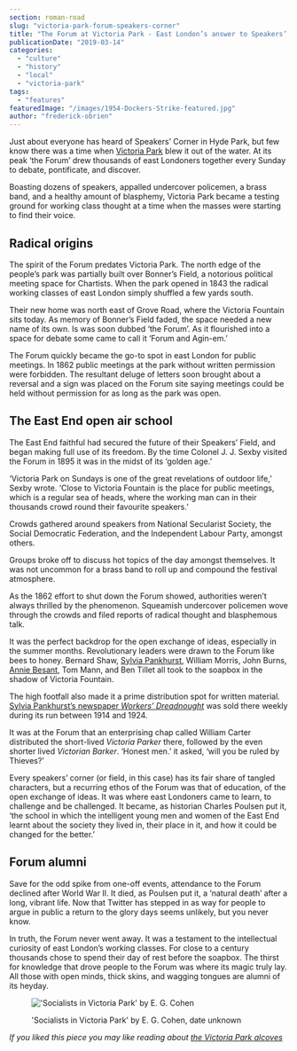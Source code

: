 ```yaml
---
section: roman-road
slug: "victoria-park-forum-speakers-corner"
title: "The Forum at Victoria Park - East London’s answer to Speakers’ Corner"
publicationDate: "2019-03-14"
categories: 
  - "culture"
  - "history"
  - "local"
  - "victoria-park"
tags: 
  - "features"
featuredImage: "/images/1954-Dockers-Strike-featured.jpg"
author: "frederick-obrien"
---
```


Just about everyone has heard of Speakers’ Corner in Hyde Park, but few know there was a time when [Victoria Park](https://romanroadlondon.com/victoria-park-east-london-bow/) blew it out of the water. At its peak ‘the Forum’ drew thousands of east Londoners together every Sunday to debate, pontificate, and discover.

Boasting dozens of speakers, appalled undercover policemen, a brass band, and a healthy amount of blasphemy, Victoria Park became a testing ground for working class thought at a time when the masses were starting to find their voice.

## Radical origins

The spirit of the Forum predates Victoria Park. The north edge of the people’s park was partially built over Bonner’s Field, a notorious political meeting space for Chartists. When the park opened in 1843 the radical working classes of east London simply shuffled a few yards south.

Their new home was north east of Grove Road, where the Victoria Fountain sits today. As memory of Bonner’s Field faded, the space needed a new name of its own. Is was soon dubbed ‘the Forum’. As it flourished into a space for debate some came to call it ‘Forum and Agin-em.’

The Forum quickly became the go-to spot in east London for public meetings. In 1862 public meetings at the park without written permission were forbidden. The resultant deluge of letters soon brought about a reversal and a sign was placed on the Forum site saying meetings could be held without permission for as long as the park was open.

## The East End open air school

The East End faithful had secured the future of their Speakers’ Field, and began making full use of its freedom. By the time Colonel J. J. Sexby visited the Forum in 1895 it was in the midst of its ‘golden age.’

‘Victoria Park on Sundays is one of the great revelations of outdoor life,’ Sexby wrote. ‘Close to Victoria Fountain is the place for public meetings, which is a regular sea of heads, where the working man can in their thousands crowd round their favourite speakers.’

Crowds gathered around speakers from National Secularist Society, the Social Democratic Federation, and the Independent Labour Party, amongst others.

Groups broke off to discuss hot topics of the day amongst themselves. It was not uncommon for a brass band to roll up and compound the festival atmosphere.

As the 1862 effort to shut down the Forum showed, authorities weren’t always thrilled by the phenomenon. Squeamish undercover policemen wove through the crowds and filed reports of radical thought and blasphemous talk.

It was the perfect backdrop for the open exchange of ideas, especially in the summer months. Revolutionary leaders were drawn to the Forum like bees to honey. Bernard Shaw, [Sylvia Pankhurst](https://romanroadlondon.com/bows-suffragette-secrets-sylvia-pankhurst-east-end-suffrage/), William Morris, John Burns, [Annie Besant](https://romanroadlondon.com/annie-besant-match-girl-riots-bow/), Tom Mann, and Ben Tillet all took to the soapbox in the shadow of Victoria Fountain.

The high footfall also made it a prime distribution spot for written material. [Sylvia Pankhurst’s newspaper _Workers’ Dreadnought_](https://romanroadlondon.com/sylvia-pankhurst-womens-workers-dreadnought-newspaper-bow/) was sold there weekly during its run between 1914 and 1924.

It was at the Forum that an enterprising chap called William Carter distributed the short-lived _Victoria Parker_ there, followed by the even shorter lived _Victorian Barker_. ‘Honest men.’ it asked, ‘will you be ruled by Thieves?’

Every speakers’ corner (or field, in this case) has its fair share of tangled characters, but a recurring ethos of the Forum was that of education, of the open exchange of ideas. It was where east Londoners came to learn, to challenge and be challenged. It became, as historian Charles Poulsen put it, ‘the school in which the intelligent young men and women of the East End learnt about the society they lived in, their place in it, and how it could be changed for the better.’

## Forum alumni

Save for the odd spike from one-off events, attendance to the Forum declined after World War II. It died, as Poulsen put it, a ‘natural death’ after a long, vibrant life. Now that Twitter has stepped in as way for people to argue in public a return to the glory days seems unlikely, but you never know.

In truth, the Forum never went away. It was a testament to the intellectual curiosity of east London’s working classes. For close to a century thousands chose to spend their day of rest before the soapbox. The thirst for knowledge that drove people to the Forum was where its magic truly lay. All those with open minds, thick skins, and wagging tongues are alumni of its heyday.

<figure>

!['Socialists in Victoria Park' by E. G. Cohen](/images/Victoria-Park-Speakers-Corner-1024x1311.jpg)

<figcaption>

'Socialists in Victoria Park' by E. G. Cohen, date unknown

</figcaption>

</figure>

_If you liked this piece you may like reading about [the Victoria Park alcoves](https://romanroadlondon.com/victoria-park-alcoves/)_
